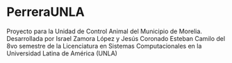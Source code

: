 # PerreraUNLA
Proyecto para la Unidad de Control Animal del Municipio de Morelia.
Desarrollada por Israel Zamora López y Jesús Coronado Esteban Camilo del 8vo semestre 
de la Licenciatura en Sistemas Computacionales en la Universidad Latina de América (UNLA)
